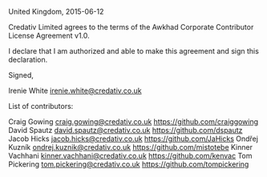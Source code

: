 United Kingdom, 2015-06-12

Credativ Limited agrees to the terms of the Awkhad Corporate Contributor License
Agreement v1.0.

I declare that I am authorized and able to make this agreement and sign this
declaration.

Signed,

Irenie White irenie.white@credativ.co.uk

List of contributors:

Craig Gowing    craig.gowing@credativ.co.uk     https://github.com/craiggowing
David Spautz    david.spautz@credativ.co.uk     https://github.com/dspautz
Jacob Hicks     jacob.hicks@credativ.co.uk      https://github.com/JaHicks
Ondřej Kuzník   ondrej.kuznik@credativ.co.uk    https://github.com/mistotebe
Kinner Vachhani kinner.vachhani@credativ.co.uk  https://github.com/kenvac
Tom Pickering   tom.pickering@credativ.co.uk    https://github.com/tompickering
